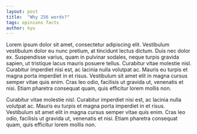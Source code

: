 ```yaml
---
layout: post
title:  "Why 256 words?"
tags: opinions facts
author: kyu
---
```

Lorem ipsum dolor sit amet, consectetur adipiscing elit. Vestibulum vestibulum dolor eu nunc
pretium, at
tincidunt lectus dictum. Duis nec dolor ex. Suspendisse varius, quam in pulvinar sodales, neque
turpis
gravida sapien, ut tristique lacus mauris posuere tellus. Curabitur vitae molestie nisl.
Curabitur imperdiet
nisi est, ac lacinia nulla volutpat ac. Mauris eu turpis et magna porta imperdiet in et risus.
Vestibulum
sit amet elit in magna cursus semper vitae quis enim. Cras leo odio, facilisis ut gravida ut,
venenatis et
nisi. Etiam pharetra consequat quam, quis efficitur lorem mollis non.


Curabitur vitae molestie nisl.
Curabitur imperdiet
nisi est, ac lacinia nulla volutpat ac. Mauris eu turpis et magna porta imperdiet in et risus.
Vestibulum
sit amet elit in magna cursus semper vitae quis enim. Cras leo odio, facilisis ut gravida ut,
venenatis et
nisi. Etiam pharetra consequat quam, quis efficitur lorem mollis non.